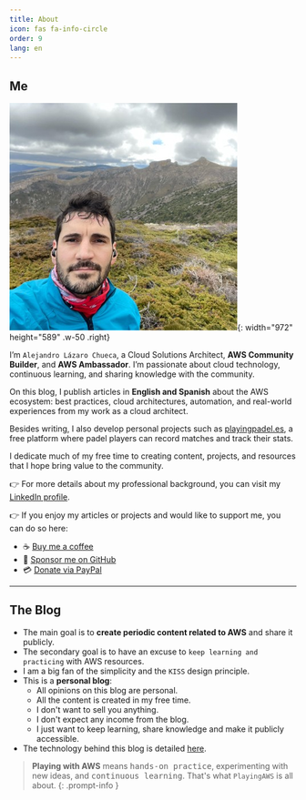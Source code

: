 ```yaml
---
title: About
icon: fas fa-info-circle
order: 9
lang: en
---
```


## Me

![me](/assets/img/alejandro_moncayo.jpeg){: width="972" height="589" .w-50 .right}

I’m `Alejandro Lázaro Chueca`, a Cloud Solutions Architect, **AWS Community Builder**, and **AWS Ambassador**. I’m passionate about cloud technology, continuous learning, and sharing knowledge with the community.

On this blog, I publish articles in **English and Spanish** about the AWS ecosystem: best practices, cloud architectures, automation, and real-world experiences from my work as a cloud architect.

Besides writing, I also develop personal projects such as [playingpadel.es](https://playingpadel.es), a free platform where padel players can record matches and track their stats.

I dedicate much of my free time to creating content, projects, and resources that I hope bring value to the community.

👉 For more details about my professional background, you can visit my [LinkedIn profile](https://www.linkedin.com/in/alejandro-lazaro-chueca/).

👉 If you enjoy my articles or projects and would like to support me, you can do so here:

- ☕ [Buy me a coffee](https://buymeacoffee.com/alazaroc)
- 💖 [Sponsor me on GitHub](https://github.com/sponsors/alazaroc)
- 💳 [Donate via PayPal](https://paypal.me/alazaroc1)

---

## The Blog

- The main goal is to **create periodic content related to AWS** and share it publicly.
- The secondary goal is to have an excuse to `keep learning and practicing` with AWS resources.
- I am a big fan of the simplicity and the `KISS` design principle.
- This is a **personal blog**:
  - All opinions on this blog are personal.
  - All the content is created in my free time.
  - I don't want to sell you anything.
  - I don't expect any income from the blog.
  - I just want to keep learning, share knowledge and make it publicly accessible.
- The technology behind this blog is detailed [here](/posts/the-technology-behind-this-blog/).

> **Playing with AWS** means <kbd>hands-on practice</kbd>, experimenting with new ideas, and <kbd>continuous learning</kbd>. That's what `PlayingAWS` is all about.
{: .prompt-info }
